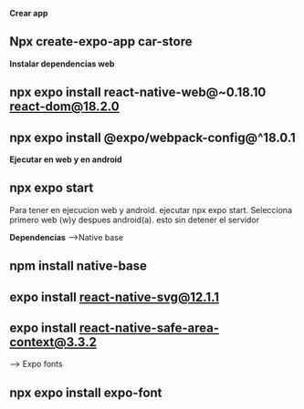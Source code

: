 **Crear app**
## Npx create-expo-app car-store
**Instalar dependencias web**
## npx expo install react-native-web@~0.18.10 react-dom@18.2.0
## npx expo install @expo/webpack-config@^18.0.1

**Ejecutar en web y en android** 
## npx expo start
Para tener en ejecucion web y android. ejecutar npx expo start. Selecciona primero web (w)y despues android(a). esto sin detener el servidor


**Dependencias**
-->Native base
## npm install native-base
## expo install react-native-svg@12.1.1
## expo install react-native-safe-area-context@3.3.2
--> Expo fonts
## npx expo install expo-font